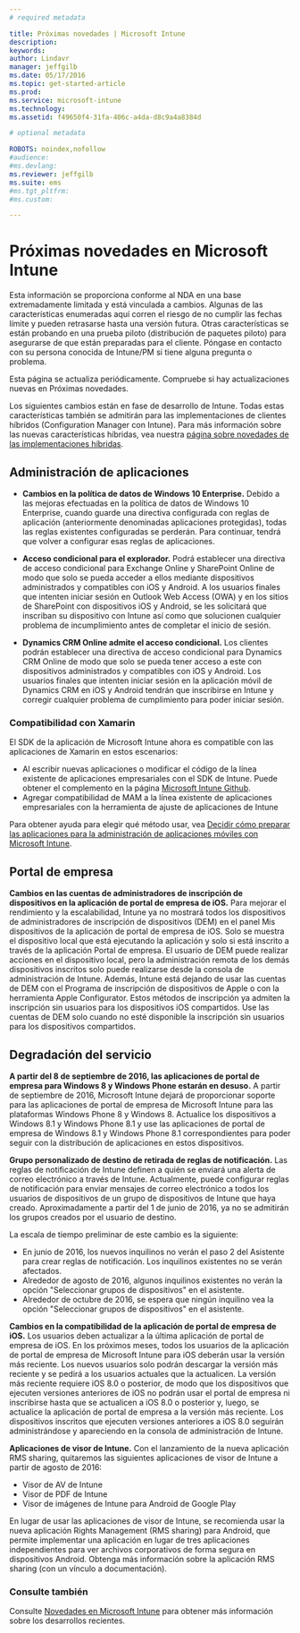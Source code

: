 ```yaml
---
# required metadata

title: Próximas novedades | Microsoft Intune
description:
keywords:
author: Lindavr
manager: jeffgilb
ms.date: 05/17/2016
ms.topic: get-started-article
ms.prod:
ms.service: microsoft-intune
ms.technology:
ms.assetid: f49650f4-31fa-406c-a4da-d8c9a4a8384d

# optional metadata

ROBOTS: noindex,nofollow
#audience:
#ms.devlang:
ms.reviewer: jeffgilb
ms.suite: ems
#ms.tgt_pltfrm:
#ms.custom:

---
```


# Próximas novedades en Microsoft Intune
Esta información se proporciona conforme al NDA en una base extremadamente limitada y está vinculada a cambios. Algunas de las características enumeradas aquí corren el riesgo de no cumplir las fechas límite y pueden retrasarse hasta una versión futura. Otras características se están probando en una prueba piloto (distribución de paquetes piloto) para asegurarse de que están preparadas para el cliente. Póngase en contacto con su persona conocida de Intune/PM si tiene alguna pregunta o problema.

Esta página se actualiza periódicamente. Compruebe si hay actualizaciones nuevas en Próximas novedades.

Los siguientes cambios están en fase de desarrollo de Intune. Todas estas características también se admitirán para las implementaciones de clientes híbridos (Configuration Manager con Intune). Para más información sobre las nuevas características híbridas, vea nuestra [página sobre novedades de las implementaciones híbridas](https://technet.microsoft.com/en-US/library/mt718155(TechNet.10).aspx).


## Administración de aplicaciones
- **Cambios en la política de datos de Windows 10 Enterprise.** Debido a las mejoras efectuadas en la política de datos de Windows 10 Enterprise, cuando guarde una directiva configurada con reglas de aplicación (anteriormente denominadas aplicaciones protegidas), todas las reglas existentes configuradas se perderán. Para continuar, tendrá que volver a configurar esas reglas de aplicaciones.

- **Acceso condicional para el explorador.** Podrá establecer una directiva de acceso condicional para Exchange Online y SharePoint Online de modo que solo se pueda acceder a ellos mediante dispositivos administrados y compatibles con iOS y Android. A los usuarios finales que intenten iniciar sesión en Outlook Web Access (OWA) y en los sitios de SharePoint con dispositivos iOS y Android, se les solicitará que inscriban su dispositivo con Intune así como que solucionen cualquier problema de incumplimiento antes de completar el inicio de sesión.
<!---TFS 1175844--->

- **Dynamics CRM Online admite el acceso condicional.** Los clientes podrán establecer una directiva de acceso condicional para Dynamics CRM Online de modo que solo se pueda tener acceso a este con dispositivos administrados y compatibles con iOS y Android. Los usuarios finales que intenten iniciar sesión en la aplicación móvil de Dynamics CRM en iOS y Android tendrán que inscribirse en Intune y corregir cualquier problema de cumplimiento para poder iniciar sesión.
<!---TFS1295358--->

### Compatibilidad con Xamarin
El SDK de la aplicación de Microsoft Intune ahora es compatible con las aplicaciones de Xamarin en estos escenarios:

- Al escribir nuevas aplicaciones o modificar el código de la línea existente de aplicaciones empresariales con el SDK de Intune. Puede obtener el complemento en la página [Microsoft Intune Github](https://github.com/msintuneappsdk).
- Agregar compatibilidad de MAM a la línea existente de aplicaciones empresariales con la herramienta de ajuste de aplicaciones de Intune

Para obtener ayuda para elegir qué método usar, vea [Decidir cómo preparar las aplicaciones para la administración de aplicaciones móviles con Microsoft Intune](https://docs.microsoft.com/en-us/intune/deploy-use/decide-how-to-prepare-apps-for-mobile-application-management-with-microsoft-intune).
<!--- TFS 1061478 & TFS 1152340--->


## Portal de empresa
**Cambios en las cuentas de administradores de inscripción de dispositivos en la aplicación de portal de empresa de iOS.** Para mejorar el rendimiento y la escalabilidad, Intune ya no mostrará todos los dispositivos de administradores de inscripción de dispositivos (DEM) en el panel Mis dispositivos de la aplicación de portal de empresa de iOS. Solo se muestra el dispositivo local que está ejecutando la aplicación y solo si está inscrito a través de la aplicación Portal de empresa. El usuario de DEM puede realizar acciones en el dispositivo local, pero la administración remota de los demás dispositivos inscritos solo puede realizarse desde la consola de administración de Intune.  Además, Intune está dejando de usar las cuentas de DEM con el Programa de inscripción de dispositivos de Apple o con la herramienta Apple Configurator. Estos métodos de inscripción ya admiten la inscripción sin usuarios para los dispositivos iOS compartidos.  Use las cuentas de DEM solo cuando no esté disponible la inscripción sin usuarios para los dispositivos compartidos.
<!---TFS 1233681--->

## Degradación del servicio
**A partir del 8 de septiembre de 2016, las aplicaciones de portal de empresa para Windows 8 y Windows Phone estarán en desuso.** A partir de septiembre de 2016, Microsoft Intune dejará de proporcionar soporte para las aplicaciones de portal de empresa de Microsoft Intune para las plataformas Windows Phone 8 y Windows 8. Actualice los dispositivos a Windows 8.1 y Windows Phone 8.1 y use las aplicaciones de portal de empresa de Windows 8.1 y Windows Phone 8.1 correspondientes para poder seguir con la distribución de aplicaciones en estos dispositivos.
<!---TFS 1255391--->

**Grupo personalizado de destino de retirada de reglas de notificación.**
Las reglas de notificación de Intune definen a quién se enviará una alerta de correo electrónico a través de Intune. Actualmente, puede configurar reglas de notificación para enviar mensajes de correo electrónico a todos los usuarios de dispositivos de un grupo de dispositivos de Intune que haya creado. Aproximadamente a partir del 1 de junio de 2016, ya no se admitirán los grupos creados por el usuario de destino.

La escala de tiempo preliminar de este cambio es la siguiente:
- En junio de 2016, los nuevos inquilinos no verán el paso 2 del Asistente para crear reglas de notificación. Los inquilinos existentes no se verán afectados.
- Alrededor de agosto de 2016, algunos inquilinos existentes no verán la opción "Seleccionar grupos de dispositivos" en el asistente.
- Alrededor de octubre de 2016, se espera que ningún inquilino vea la opción "Seleccionar grupos de dispositivos" en el asistente.

<!---   TFS 1278864--->
**Cambios en la compatibilidad de la aplicación de portal de empresa de iOS.**
Los usuarios deben actualizar a la última aplicación de portal de empresa de iOS. En los próximos meses, todos los usuarios de la aplicación de portal de empresa de Microsoft Intune para iOS deberán usar la versión más reciente. Los nuevos usuarios solo podrán descargar la versión más reciente y se pedirá a los usuarios actuales que la actualicen. La versión más reciente requiere iOS 8.0 o posterior, de modo que los dispositivos que ejecuten versiones anteriores de iOS no podrán usar el portal de empresa ni inscribirse hasta que se actualicen a iOS 8.0 o posterior y, luego, se actualice la aplicación de portal de empresa a la versión más reciente. Los dispositivos inscritos que ejecuten versiones anteriores a iOS 8.0 seguirán administrándose y apareciendo en la consola de administración de Intune.  

**Aplicaciones de visor de Intune.** Con el lanzamiento de la nueva aplicación RMS sharing, quitaremos las siguientes aplicaciones de visor de Intune a partir de agosto de 2016:
- Visor de AV de Intune
- Visor de PDF de Intune
- Visor de imágenes de Intune para Android de Google Play

En lugar de usar las aplicaciones de visor de Intune, se recomienda usar la nueva aplicación Rights Management (RMS sharing) para Android, que permite implementar una aplicación en lugar de tres aplicaciones independientes para ver archivos corporativos de forma segura en dispositivos Android. Obtenga más información sobre la aplicación RMS sharing (con un vínculo a documentación).


### Consulte también
Consulte [Novedades en Microsoft Intune](whats-new-in-microsoft-intune.md) para obtener más información sobre los desarrollos recientes.


<!--HONumber=Jun16_HO2-->


